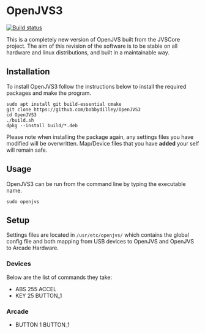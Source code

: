 # OpenJVS3
[![Build status](https://github.com/bobbydilley/OpenJVS3/workflows/Build/badge.svg?branch=master)](https://github.com/bobbydilley/OpenJVS3/actions?query=branch%3Amaster)

This is a completely new version of OpenJVS built from the JVSCore project. The aim of this revision of the software is to be stable on all hardware and linux distributions, and built in a maintainable way.

## Installation

To install OpenJVS3 follow the instructions below to install the required packages and make the program.

```
sudo apt install git build-essential cmake
git clone https://github.com/bobbydilley/OpenJVS3
cd OpenJVS3
./build.sh
dpkg --install build/*.deb
```

Please note when installing the package again, any settings files you have modified will be overwritten. Map/Device files that you have __added__ your self will remain safe.

## Usage

OpenJVS3 can be run from the command line by typing the executable name.

```
sudo openjvs
```

## Setup

Settings files are located in `/usr/etc/openjvs/` which contains the global config file and both mapping from USB devices to OpenJVS and OpenJVS to Arcade Hardware.

### Devices

Below are the list of commands they take:

- ABS 255 ACCEL
- KEY 25 BUTTON_1

### Arcade

- BUTTON 1 BUTTON_1
